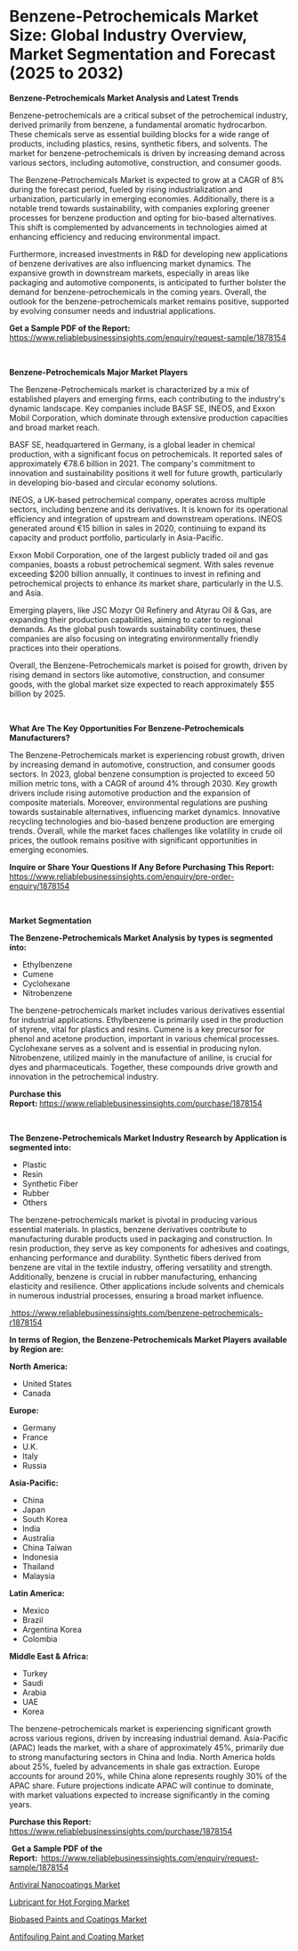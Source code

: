 <p><h1>Benzene-Petrochemicals Market Size: Global Industry Overview, Market Segmentation and Forecast (2025 to 2032)</h1></p><p><strong>Benzene-Petrochemicals Market Analysis and Latest Trends</strong></p>
<p><p>Benzene-petrochemicals are a critical subset of the petrochemical industry, derived primarily from benzene, a fundamental aromatic hydrocarbon. These chemicals serve as essential building blocks for a wide range of products, including plastics, resins, synthetic fibers, and solvents. The market for benzene-petrochemicals is driven by increasing demand across various sectors, including automotive, construction, and consumer goods.</p><p>The Benzene-Petrochemicals Market is expected to grow at a CAGR of 8% during the forecast period, fueled by rising industrialization and urbanization, particularly in emerging economies. Additionally, there is a notable trend towards sustainability, with companies exploring greener processes for benzene production and opting for bio-based alternatives. This shift is complemented by advancements in technologies aimed at enhancing efficiency and reducing environmental impact.</p><p>Furthermore, increased investments in R&D for developing new applications of benzene derivatives are also influencing market dynamics. The expansive growth in downstream markets, especially in areas like packaging and automotive components, is anticipated to further bolster the demand for benzene-petrochemicals in the coming years. Overall, the outlook for the benzene-petrochemicals market remains positive, supported by evolving consumer needs and industrial applications.</p></p>
<p><strong>Get a Sample PDF of the Report:&nbsp;</strong> <a href="https://www.reliablebusinessinsights.com/enquiry/request-sample/1878154?utm_campaign=1847&utm_medium=2&utm_source=Github&utm_content=ia&utm_term=04022025&utm_id=benzene-petrochemicals">https://www.reliablebusinessinsights.com/enquiry/request-sample/1878154</a></p>
<p>&nbsp;</p>
<p><strong>Benzene-Petrochemicals Major Market Players</strong></p>
<p><p>The Benzene-Petrochemicals market is characterized by a mix of established players and emerging firms, each contributing to the industry's dynamic landscape. Key companies include BASF SE, INEOS, and Exxon Mobil Corporation, which dominate through extensive production capacities and broad market reach.</p><p>BASF SE, headquartered in Germany, is a global leader in chemical production, with a significant focus on petrochemicals. It reported sales of approximately €78.6 billion in 2021. The company's commitment to innovation and sustainability positions it well for future growth, particularly in developing bio-based and circular economy solutions.</p><p>INEOS, a UK-based petrochemical company, operates across multiple sectors, including benzene and its derivatives. It is known for its operational efficiency and integration of upstream and downstream operations. INEOS generated around €15 billion in sales in 2020, continuing to expand its capacity and product portfolio, particularly in Asia-Pacific.</p><p>Exxon Mobil Corporation, one of the largest publicly traded oil and gas companies, boasts a robust petrochemical segment. With sales revenue exceeding $200 billion annually, it continues to invest in refining and petrochemical projects to enhance its market share, particularly in the U.S. and Asia.</p><p>Emerging players, like JSC Mozyr Oil Refinery and Atyrau Oil & Gas, are expanding their production capabilities, aiming to cater to regional demands. As the global push towards sustainability continues, these companies are also focusing on integrating environmentally friendly practices into their operations.</p><p>Overall, the Benzene-Petrochemicals market is poised for growth, driven by rising demand in sectors like automotive, construction, and consumer goods, with the global market size expected to reach approximately $55 billion by 2025.</p></p>
<p>&nbsp;</p>
<p><strong>What Are The Key Opportunities For Benzene-Petrochemicals Manufacturers?</strong></p>
<p><p>The Benzene-Petrochemicals market is experiencing robust growth, driven by increasing demand in automotive, construction, and consumer goods sectors. In 2023, global benzene consumption is projected to exceed 50 million metric tons, with a CAGR of around 4% through 2030. Key growth drivers include rising automotive production and the expansion of composite materials. Moreover, environmental regulations are pushing towards sustainable alternatives, influencing market dynamics. Innovative recycling technologies and bio-based benzene production are emerging trends. Overall, while the market faces challenges like volatility in crude oil prices, the outlook remains positive with significant opportunities in emerging economies.</p></p>
<p><strong>Inquire or Share Your Questions If Any Before Purchasing This Report:</strong> <a href="https://www.reliablebusinessinsights.com/enquiry/pre-order-enquiry/1878154?utm_campaign=1847&utm_medium=2&utm_source=Github&utm_content=ia&utm_term=04022025&utm_id=benzene-petrochemicals">https://www.reliablebusinessinsights.com/enquiry/pre-order-enquiry/1878154</a></p>
<p>&nbsp;</p>
<p><strong>Market Segmentation</strong></p>
<p><strong>The Benzene-Petrochemicals Market Analysis by types is segmented into:</strong></p>
<p><ul><li>Ethylbenzene</li><li>Cumene</li><li>Cyclohexane</li><li>Nitrobenzene</li></ul></p>
<p><p>The benzene-petrochemicals market includes various derivatives essential for industrial applications. Ethylbenzene is primarily used in the production of styrene, vital for plastics and resins. Cumene is a key precursor for phenol and acetone production, important in various chemical processes. Cyclohexane serves as a solvent and is essential in producing nylon. Nitrobenzene, utilized mainly in the manufacture of aniline, is crucial for dyes and pharmaceuticals. Together, these compounds drive growth and innovation in the petrochemical industry.</p></p>
<p><strong>Purchase this Report:&nbsp;</strong><a href="https://www.reliablebusinessinsights.com/purchase/1878154?utm_campaign=1847&utm_medium=2&utm_source=Github&utm_content=ia&utm_term=04022025&utm_id=benzene-petrochemicals">https://www.reliablebusinessinsights.com/purchase/1878154</a></p>
<p>&nbsp;</p>
<p><strong>The Benzene-Petrochemicals Market Industry Research by Application is segmented into:</strong></p>
<p><ul><li>Plastic</li><li>Resin</li><li>Synthetic Fiber</li><li>Rubber</li><li>Others</li></ul></p>
<p><p>The benzene-petrochemicals market is pivotal in producing various essential materials. In plastics, benzene derivatives contribute to manufacturing durable products used in packaging and construction. In resin production, they serve as key components for adhesives and coatings, enhancing performance and durability. Synthetic fibers derived from benzene are vital in the textile industry, offering versatility and strength. Additionally, benzene is crucial in rubber manufacturing, enhancing elasticity and resilience. Other applications include solvents and chemicals in numerous industrial processes, ensuring a broad market influence.</p></p>
<p><a href="https://www.reliablebusinessinsights.com/benzene-petrochemicals-r1878154?utm_campaign=1847&utm_medium=2&utm_source=Github&utm_content=ia&utm_term=04022025&utm_id=benzene-petrochemicals">&nbsp;https://www.reliablebusinessinsights.com/benzene-petrochemicals-r1878154</a></p>
<p><strong>In terms of Region, the Benzene-Petrochemicals Market Players available by Region are:</strong></p>
<p>
    <p> <strong> North America: </strong>
        <ul>
            <li>United States</li>
            <li>Canada</li>
        </ul>
        </p> 
    <p> <strong> Europe: </strong>
        <ul>
            <li>Germany</li>
            <li>France</li>
            <li>U.K.</li>
            <li>Italy</li>
            <li>Russia</li>
        </ul>
        </p> 
    <p> <strong> Asia-Pacific: </strong>
        <ul>
            <li>China</li>
            <li>Japan</li>
            <li>South Korea</li>
            <li>India</li>
            <li>Australia</li>
            <li>China Taiwan</li>
            <li>Indonesia</li>
            <li>Thailand</li>
            <li>Malaysia</li>
        </ul>
        </p> 
    <p> <strong> Latin America: </strong>
        <ul>
            <li>Mexico</li>
            <li>Brazil</li>
            <li>Argentina Korea</li>
            <li>Colombia</li>
        </ul>
        </p> 
    <p> <strong> Middle East & Africa: </strong>
        <ul>
            <li>Turkey</li>
            <li>Saudi</li>
            <li>Arabia</li>
            <li>UAE</li>
            <li>Korea</li>
        </ul>
    </p>
    </p>
<p><p>The benzene-petrochemicals market is experiencing significant growth across various regions, driven by increasing industrial demand. Asia-Pacific (APAC) leads the market, with a share of approximately 45%, primarily due to strong manufacturing sectors in China and India. North America holds about 25%, fueled by advancements in shale gas extraction. Europe accounts for around 20%, while China alone represents roughly 30% of the APAC share. Future projections indicate APAC will continue to dominate, with market valuations expected to increase significantly in the coming years.</p></p>
<p><strong>Purchase this Report: </strong><a href="https://www.reliablebusinessinsights.com/purchase/1878154?utm_campaign=1847&utm_medium=2&utm_source=Github&utm_content=ia&utm_term=04022025&utm_id=benzene-petrochemicals">https://www.reliablebusinessinsights.com/purchase/1878154</a></p>
<p>&nbsp;<strong>Get a Sample PDF of the Report:&nbsp;&nbsp;</strong><a href="https://www.reliablebusinessinsights.com/enquiry/request-sample/1878154?utm_campaign=1847&utm_medium=2&utm_source=Github&utm_content=ia&utm_term=04022025&utm_id=benzene-petrochemicals">https://www.reliablebusinessinsights.com/enquiry/request-sample/1878154</a></p>
<p><strong></strong></p>
<p><p><a href="https://github.com/taxyevgwlle/Market-Research-Report-List-1/blob/main/antiviral-nanocoatings-market.md?utm_campaign=1847&utm_medium=2&utm_source=Github&utm_content=ia&utm_term=04022025&utm_id=benzene-petrochemicals">Antiviral Nanocoatings Market</a></p><p><a href="https://github.com/ezahdyre/Market-Research-Report-List-1/blob/main/lubricant-for-hot-forging-market.md?utm_campaign=1847&utm_medium=2&utm_source=Github&utm_content=ia&utm_term=04022025&utm_id=benzene-petrochemicals">Lubricant for Hot Forging Market</a></p><p><a href="https://github.com/verikaahova/Market-Research-Report-List-1/blob/main/biobased-paints-and-coatings-market.md?utm_campaign=1847&utm_medium=2&utm_source=Github&utm_content=ia&utm_term=04022025&utm_id=benzene-petrochemicals">Biobased Paints and Coatings Market</a></p><p><a href="https://github.com/kaqiewan/Market-Research-Report-List-1/blob/main/antifouling-paint-and-coating-market.md?utm_campaign=1847&utm_medium=2&utm_source=Github&utm_content=ia&utm_term=04022025&utm_id=benzene-petrochemicals">Antifouling Paint and Coating Market</a></p></p>